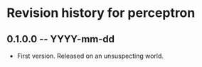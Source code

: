 # Revision history for perceptron

## 0.1.0.0 -- YYYY-mm-dd

* First version. Released on an unsuspecting world.
